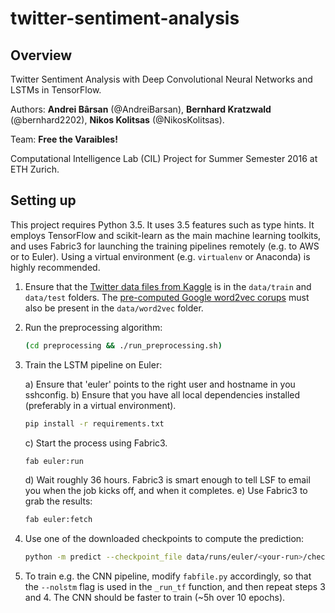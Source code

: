 # twitter-sentiment-analysis

## Overview

Twitter Sentiment Analysis with Deep Convolutional Neural Networks and LSTMs in TensorFlow.

Authors: **Andrei Bârsan** (@AndreiBarsan), **Bernhard Kratzwald** (@bernhard2202), **Nikos Kolitsas** (@NikosKolitsas).

Team: **Free the Varaibles!**

Computational Intelligence Lab (CIL) Project for Summer Semester 2016 at ETH Zurich.

## Setting up

This project requires Python 3.5. It uses 3.5 features such as type hints.
It employs TensorFlow and scikit-learn as the main machine learning toolkits, and uses Fabric3 for launching the training pipelines remotely (e.g. to AWS or to Euler). Using a
virtual environment (e.g. `virtualenv` or Anaconda) is highly recommended.

 1. Ensure that the [Twitter data files from Kaggle][0] is in the `data/train` and `data/test` folders.
    The [pre-computed Google word2vec corups][1] must also be present in the `data/word2vec` folder.
 2. Run the preprocessing algorithm:
 
    ```bash
    (cd preprocessing && ./run_preprocessing.sh)
    ```
 3. Train the LSTM pipeline on Euler:
 
    a) Ensure that 'euler' points to the right user and hostname in you sshconfig.
    b) Ensure that you have all local dependencies installed (preferably in a virtual environment).
    
    ```bash
    pip install -r requirements.txt
    ```
    
    c) Start the process using Fabric3.
    
    ```bash
    fab euler:run    
    ```
    
    d) Wait roughly 36 hours. Fabric3 is smart enough to tell LSF to email you when the job kicks off, and when it completes.
    e) Use Fabric3 to grab the results:
    
    ```bash
    fab euler:fetch
    ```
    
 4. Use one of the downloaded checkpoints to compute the prediction:
 
    ```bash
    python -m predict --checkpoint_file data/runs/euler/<your-run>/checkpoints/model-<step-count>
    ```
    
 5. To train e.g. the CNN pipeline, modify `fabfile.py` accordingly, so that the `--nolstm` flag is used in the `_run_tf` function, and then repeat steps 3 and 4. The CNN should be faster to train (~5h over 10 epochs).


[0]:https://inclass.kaggle.com/c/cil-text-classification/data
[1]:https://drive.google.com/file/d/0B7XkCwpI5KDYNlNUTTlSS21pQmM/


